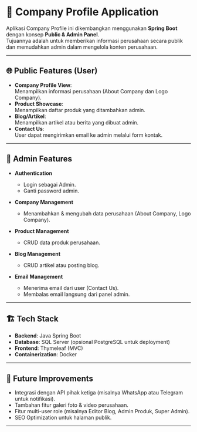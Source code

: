 # 📌 Company Profile Application

Aplikasi Company Profile ini dikembangkan menggunakan **Spring Boot** dengan konsep **Public & Admin Panel**.  
Tujuannya adalah untuk memberikan informasi perusahaan secara publik dan memudahkan admin dalam mengelola konten perusahaan.

---

## 🌐 Public Features (User)
- **Company Profile View**:  
  Menampilkan informasi perusahaan (About Company dan Logo Company).
- **Product Showcase**:  
  Menampilkan daftar produk yang ditambahkan admin.
- **Blog/Artikel**:  
  Menampilkan artikel atau berita yang dibuat admin.
- **Contact Us**:  
  User dapat mengirimkan email ke admin melalui form kontak.

---

## 🔑 Admin Features
- **Authentication**  
  - Login sebagai Admin.  
  - Ganti password admin.  

- **Company Management**  
  - Menambahkan & mengubah data perusahaan (About Company, Logo Company).  

- **Product Management**  
  - CRUD data produk perusahaan.  

- **Blog Management**  
  - CRUD artikel atau posting blog.  

- **Email Management**  
  - Menerima email dari user (Contact Us).  
  - Membalas email langsung dari panel admin.  

---

## 🏗️ Tech Stack
- **Backend**: Java Spring Boot  
- **Database**: SQL Server (opsional PostgreSQL untuk deployment)  
- **Frontend**: Thymeleaf (MVC)  
- **Containerization**: Docker  

---

## 🚀 Future Improvements
- Integrasi dengan API pihak ketiga (misalnya WhatsApp atau Telegram untuk notifikasi).  
- Tambahan fitur galeri foto & video perusahaan.  
- Fitur multi-user role (misalnya Editor Blog, Admin Produk, Super Admin).  
- SEO Optimization untuk halaman publik.  

---
